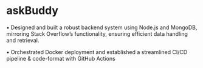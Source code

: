 # askBuddy

• Designed and built a robust backend system using Node.js and MongoDB, mirroring Stack Overflow’s functionality,
ensuring efficient data handling and retrieval.

• Orchestrated Docker deployment and established a streamlined CI/CD pipeline & code-format with GitHub Actions
